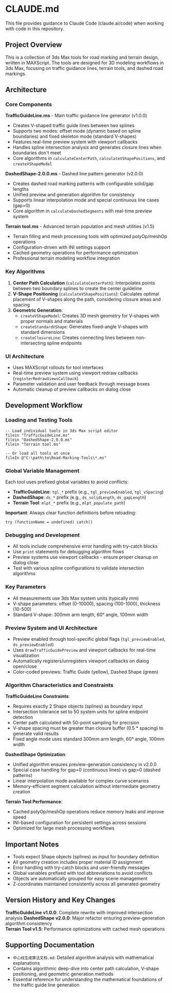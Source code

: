 # CLAUDE.md

This file provides guidance to Claude Code (claude.ai/code) when working with code in this repository.

## Project Overview

This is a collection of 3ds Max tools for road marking and terrain design, written in MAXScript. The tools are designed for 3D modeling workflows in 3ds Max, focusing on traffic guidance lines, terrain tools, and dashed road markings.

## Architecture

### Core Components

**TrafficGuideLine.ms** - Main traffic guidance line generator (v1.0.0)
- Creates V-shaped traffic guide lines between two splines
- Supports two modes: offset mode (dynamic based on spline boundaries) and fixed skeleton mode (standard V-shapes)
- Features real-time preview system with viewport callbacks
- Handles spline intersection analysis and generates closure lines when boundaries don't meet
- Core algorithms in `calculateCenterPath`, `calculateVShapePositions`, and `createVShapeModel`

**DashedShape-2.0.0.ms** - Dashed line pattern generator (v2.0.0)
- Creates dashed road marking patterns with configurable solid/gap lengths
- Unified preview and generation algorithm for consistency
- Supports linear interpolation mode and special continuous line cases (gap=0)
- Core algorithm in `calculateDashedSegments` with real-time preview system

**Terrain tool.ms** - Advanced terrain population and mesh utilities (v1.5)
- Terrain filling and mesh processing tools with optimized polyOp/meshOp operations
- Configuration-driven with INI settings support
- Cached geometry operations for performance optimization
- Professional terrain modeling workflow integration

### Key Algorithms

1. **Center Path Calculation** (`calculateCenterPath`): Interpolates points between two boundary splines to create the center guideline
2. **V-Shape Positioning** (`calculateVShapePositions`): Calculates optimal placement of V-shapes along the path, considering closure areas and spacing
3. **Geometric Generation**: 
   - `createVShapeModel`: Creates 3D mesh geometry for V-shapes with proper normals and materials
   - `createStandardVShape`: Generates fixed-angle V-shapes with standard dimensions
   - `createClosureLine`: Creates connecting lines between non-intersecting spline endpoints

### UI Architecture

- Uses MAXScript rollouts for tool interfaces
- Real-time preview system using viewport redraw callbacks (`registerRedrawViewsCallback`)
- Parameter validation and user feedback through message boxes
- Automatic cleanup of preview callbacks on dialog close

## Development Workflow

### Loading and Testing Tools
```maxscript
-- Load individual tools in 3ds Max script editor
filein "TrafficGuideLine.ms"
filein "DashedShape-2.0.0.ms" 
filein "Terrain tool.ms"

-- Or load all tools at once
fileIn @"C:\path\to\Road-Marking-Tools\*.ms"
```

### Global Variable Management
Each tool uses prefixed global variables to avoid conflicts:
- **TrafficGuideLine**: `tgl_*` prefix (e.g., `tgl_previewEnabled`, `tgl_vSpacing`)
- **DashedShape**: `ds_*` prefix (e.g., `ds_solidLength`, `ds_gapLength`)  
- **Terrain Tool**: `mlpt_*` prefix (e.g., `mlpt_populate_path`)

**Important**: Always clear function definitions before reloading:
```maxscript
try (functionName = undefined) catch()
```

### Debugging and Development
- All tools include comprehensive error handling with try-catch blocks
- Use `print` statements for debugging algorithm flows
- Preview systems use viewport callbacks - ensure proper cleanup on dialog close
- Test with various spline configurations to validate intersection algorithms

### Key Parameters
- All measurements use 3ds Max system units (typically mm)
- V-shape parameters: offset (0-10000), spacing (100-1000), thickness (10-500)
- Standard V-shape: 300mm arm length, 60° angle, 100mm width

### Preview System and UI Architecture
- Preview enabled through tool-specific global flags (`tgl_previewEnabled`, `ds_previewEnabled`)
- Uses `drawTrafficGuidePreview` and viewport callbacks for real-time visualization
- Automatically registers/unregisters viewport callbacks on dialog open/close
- Color-coded previews: Traffic Guide (yellow), Dashed Shape (green)

### Algorithm Characteristics and Constraints

**TrafficGuideLine Constraints**:
- Requires exactly 2 Shape objects (splines) as boundary input
- Intersection tolerance set to 50 system units for spline endpoint detection
- Center path calculated with 50-point sampling for precision
- V-shape spacing must be greater than closure buffer (0.5 * spacing) to generate valid results
- Fixed angle mode uses standard 300mm arm length, 60° angle, 100mm width

**DashedShape Optimization**:
- Unified algorithm ensures preview-generation consistency in v2.0.0
- Special case handling for gap=0 (continuous lines) vs gap>0 (dashed patterns)
- Linear interpolation mode available for complex curve scenarios
- Memory-efficient segment calculation without intermediate geometry creation

**Terrain Tool Performance**:
- Cached polyOp/meshOp operations reduce memory leaks and improve speed
- INI-based configuration for persistent settings across sessions
- Optimized for large mesh processing workflows

## Important Notes

- Tools expect Shape objects (splines) as input for boundary definition
- All geometry creation includes proper material ID assignment
- Error handling with try-catch blocks and user-friendly messages
- Global variables prefixed with tool abbreviations to avoid conflicts
- Objects are automatically grouped for easy scene management
- Z-coordinates maintained consistently across all generated geometry

## Version History and Key Changes

**TrafficGuideLine v1.0.0**: Complete rewrite with improved intersection analysis
**DashedShape v2.0.0**: Major refactor ensuring preview-generation algorithm consistency  
**Terrain Tool v1.5**: Performance optimizations with cached mesh operations

## Supporting Documentation

- `中心线生成算法文档.md`: Detailed algorithm analysis with mathematical explanations
- Contains algorithmic deep-dive into center path calculation, V-shape positioning, and geometric generation methods
- Essential reference for understanding the mathematical foundations of the traffic guide line generation